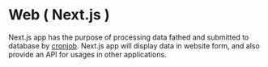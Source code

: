 # Web ( Next.js )

Next.js app has the purpose of processing data fathed and submitted to database by [cronjob](../cronjob). Next.js app will display data in website form, and also provide an API for usages in other applications.
